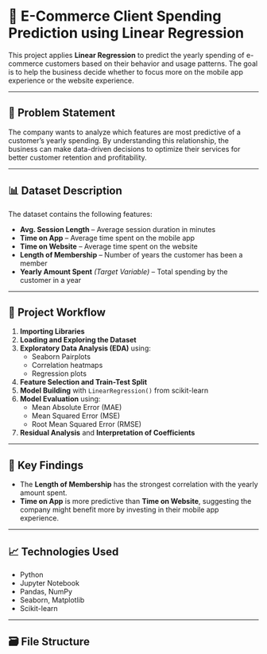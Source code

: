 # 🛒 E-Commerce Client Spending Prediction using Linear Regression

This project applies **Linear Regression** to predict the yearly spending of e-commerce customers based on their behavior and usage patterns. The goal is to help the business decide whether to focus more on the mobile app experience or the website experience.

---

## 📌 Problem Statement

The company wants to analyze which features are most predictive of a customer’s yearly spending. By understanding this relationship, the business can make data-driven decisions to optimize their services for better customer retention and profitability.

---

## 📊 Dataset Description

The dataset contains the following features:

- **Avg. Session Length** – Average session duration in minutes
- **Time on App** – Average time spent on the mobile app
- **Time on Website** – Average time spent on the website
- **Length of Membership** – Number of years the customer has been a member
- **Yearly Amount Spent** *(Target Variable)* – Total spending by the customer in a year

---

## 🧪 Project Workflow

1. **Importing Libraries**
2. **Loading and Exploring the Dataset**
3. **Exploratory Data Analysis (EDA)** using:
   - Seaborn Pairplots
   - Correlation heatmaps
   - Regression plots
4. **Feature Selection and Train-Test Split**
5. **Model Building** with `LinearRegression()` from scikit-learn
6. **Model Evaluation** using:
   - Mean Absolute Error (MAE)
   - Mean Squared Error (MSE)
   - Root Mean Squared Error (RMSE)
7. **Residual Analysis** and **Interpretation of Coefficients**

---

## 🧠 Key Findings

- The **Length of Membership** has the strongest correlation with the yearly amount spent.
- **Time on App** is more predictive than **Time on Website**, suggesting the company might benefit more by investing in their mobile app experience.

---

## 📈 Technologies Used

- Python
- Jupyter Notebook
- Pandas, NumPy
- Seaborn, Matplotlib
- Scikit-learn

---

## 🗃️ File Structure

